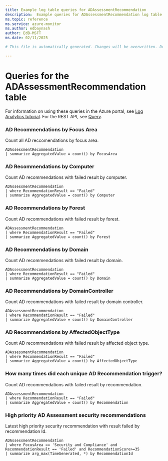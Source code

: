 ```yaml
---
title: Example log table queries for ADAssessmentRecommendation
description:  Example queries for ADAssessmentRecommendation log table
ms.topic: reference
ms.service: azure-monitor
ms.author: edbaynash
author: EdB-MSFT
ms.date: 02/11/2025

# This file is automatically generated. Changes will be overwritten. Do not change this file directly. 

---
```


# Queries for the ADAssessmentRecommendation table

For information on using these queries in the Azure portal, see [Log Analytics tutorial](/azure/azure-monitor/logs/log-analytics-tutorial). For the REST API, see [Query](/rest/api/loganalytics/query).


### AD Recommendations by Focus Area  


Count all AD reccomendations by focus area.  

```query
ADAssessmentRecommendation 
| summarize AggregatedValue = count() by FocusArea  
```



### AD Recommendations by Computer  


Count AD recommendations with failed result by computer.  

```query
ADAssessmentRecommendation 
| where RecommendationResult == "Failed" 
| summarize AggregatedValue = count() by Computer
```



### AD Recommendations by Forest  


Count AD recommendations with failed result by forest.  

```query
ADAssessmentRecommendation 
| where RecommendationResult == "Failed" 
| summarize AggregatedValue = count() by Forest
```



### AD Recommendations by Domain  


Count AD recommendations with failed result by domain.  

```query
ADAssessmentRecommendation 
| where RecommendationResult == "Failed" 
| summarize AggregatedValue = count() by Domain
```



### AD Recommendations by DomainController  


Count AD recommendations with failed result by domain controller.  

```query
ADAssessmentRecommendation 
| where RecommendationResult == "Failed" 
| summarize AggregatedValue = count() by DomainController
```



### AD Recommendations by AffectedObjectType  


Count AD recommendations with failed result by affected object type.  

```query
ADAssessmentRecommendation 
| where RecommendationResult == "Failed" 
| summarize AggregatedValue = count() by AffectedObjectType
```



### How many times did each unique AD Recommendation trigger?  


Count AD recommendations with failed result by recommendation.  

```query
ADAssessmentRecommendation 
| where RecommendationResult == "Failed" 
| summarize AggregatedValue = count() by Recommendation
```



### High priority AD Assessment security recommendations  


Latest high priority security recommendation with result failed by recommendation Id.  

```query
ADAssessmentRecommendation
| where FocusArea == 'Security and Compliance' and RecommendationResult == 'Failed' and RecommendationScore>=35
| summarize arg_max(TimeGenerated, *) by RecommendationId
```

